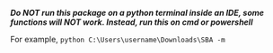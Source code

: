 ***Do NOT run this package on a python terminal inside an IDE,
some functions will NOT work.
Instead, run this on cmd or powershell***

For example,
``python C:\Users\username\Downloads\SBA -m``